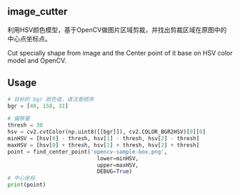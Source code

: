 ## image_cutter

利用HSV颜色模型，基于OpenCV做图片区域剪裁，并找出剪裁区域在原图中的中心点坐标点。

Cut specially shape from image and the Center point of it base on HSV color model and OpenCV.

## Usage

```Python
# 目标的 bgr 颜色值，请注意顺序
bgr = [40, 158, 31]

# 偏移量
thresh = 30
hsv = cv2.cvtColor(np.uint8([[bgr]]), cv2.COLOR_BGR2HSV)[0][0]
minHSV = [hsv[0] - thresh, hsv[1] - thresh, hsv[2] - thresh]
maxHSV = [hsv[0] + thresh, hsv[1] + thresh, hsv[2] + thresh]
point = find_center_point('opencv-sample-box.png',
                            lower=minHSV,
                            upper=maxHSV,
                            DEBUG=True)
# 中心坐标
print(point)
```